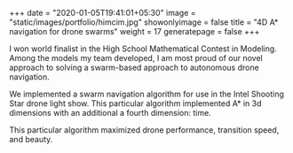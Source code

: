 +++
date = "2020-01-05T19:41:01+05:30"
image = "static/images/portfolio/himcim.jpg"
showonlyimage = false
title = "4D A* navigation for drone swarms"
weight = 17
generatepage = false
+++

I won world finalist in the High School Mathematical Contest in Modeling. Among the models my team developed, I am most proud of our novel approach to solving a swarm-based approach to autonomous drone navigation.

We implemented a swarm navigation algorithm for use in the Intel Shooting Star drone light show. This particular algorithm implemented A* in 3d dimensions with an additional a fourth dimension: time.

This particular algorithm maximized drone performance, transition speed, and beauty.
